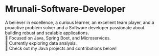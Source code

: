 # Mrunali-Software-Developer
A believer in excellence, a curious learner, an excellent team player, and a proactive problem solver and a Software developer passionate about building robust and scalable applications.   
🚀 Focused on Java, Spring Boot, and Microservices.  
🌱 Currently exploring data analysis.  
🔗 Check out my Java projects and contributions below!

